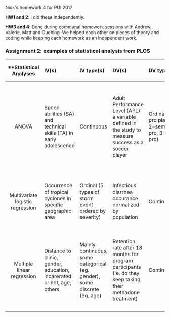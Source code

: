 Nick's homework 4 for PUI 2017

**HW1 and 2**: I did these independently.

**HW3 and 4**: Done during communal homework sessions with Andrew, Valerie, Matt and Guobing. We helped each other on pieces of theory and coding while keeping each homework as an independent work.

### Assignment 2: examples of statistical analysis from PLOS

| **Statistical Analyses	|  IV(s)  |  IV type(s) |  DV(s)  |  DV type(s)  |  Control Var | Control Var type  | Question to be answered | _H0_ | alpha | link to paper **| 
|:----------:|:----------|:------------|:-------------|:-------------|:------------|:------------- |:------------------|:----:|:-------:|:-------|
ANOVA	| Speed abilities (SA) and technical skills (TA) in early adolescence | Continuous | Adult Performance Level (APL): a variable defined in the study to measure success as a soccer player | Ordinal (1= pro player, 2=semi pro, 3=non pro) | Age (above average age when tests taken affects speed and technical scores unfairly) | 	Continuous | Do speed and technical skills in early adolescence predict success as a professional soccer player | H0: Adult APL for adolescents with high SA and TA <= APL for adolescents with low SA and TA.  | 0.05 | [The influence of speed abilities and technical skills in early adolescence on adult success in soccer: A long-term prospective analysis](http://journals.plos.org/plosone/article?id=10.1371/journal.pone.0182211#pone-0182211-g002)
Multivariate logistic regression	| Occurrence of tropical cyclones in specific geographic area | Ordinal (5 types of storm event ordered by severity) | Infectious diarrhea occurance normalized by population | Continuous | Weather conditions including temperature | Continuous | Do tropical cyclones cause a rise in infectious diarrea in coastal Guangdong | H0: diarrhea prevalence without cyclone <= diarrhea prevalence with cyclone.  | 0.05 | [Impacts of Different Grades of Tropical Cyclones on Infectious Diarrhea in Guangdong, 2005-2011](http://journals.plos.org/plosone/article?id=10.1371/journal.pone.0131423)
Multiple linear regression	| Distance to clinic, gender, education, incarerated or not, age, others | Mainly continuous, some categorical (eg. gender), some discrete (eg. age) | Retention rate after 18 months for program participants (ie. do they keep taking their methadone treatment) | Continuous | N/A | N/A | What factors affect whether heroin addicts undergoing methadone treatment stick to the treatment or drop out | H0: For each factor w1 ... wn, wn=0. This is in the context of a regression equation with wn regression coefficients.  | 0.05 | [Factors Associated with Methadone Treatment Duration: A Cox Regression Analysis](http://journals.plos.org/plosone/article?id=10.1371/journal.pone.0123687)
  |||||||||

